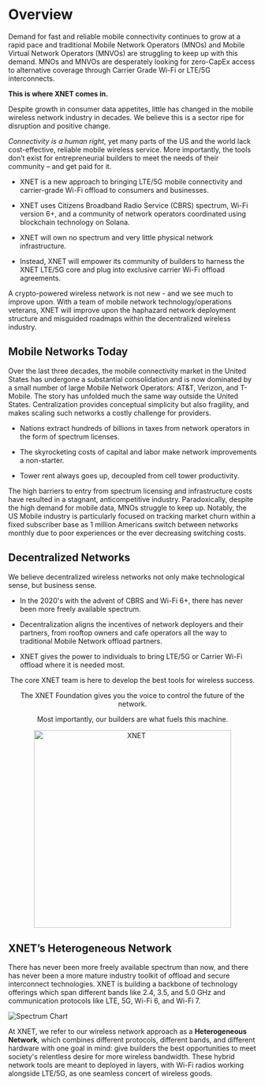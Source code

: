 # Overview

Demand for fast and reliable mobile connectivity continues to grow at a rapid pace and traditional Mobile Network Operators (MNOs) and Mobile Virtual Network Operators (MNVOs) are struggling to keep up with this demand. MNOs and MNVOs are desperately looking for zero-CapEx access to alternative coverage through Carrier Grade Wi-Fi or LTE/5G interconnects. 

**This is where XNET comes in.**

Despite growth in consumer data appetites, little has changed in the mobile wireless network industry in decades. We believe this is a sector ripe for disruption and positive change.

*Connectivity is a human right*, yet many parts of the US and the world lack cost-effective, reliable mobile wireless service. More importantly, the tools don’t exist for entrepreneurial builders to meet the needs of their community – and get paid for it.

- XNET is a new approach to bringing LTE/5G mobile connectivity and carrier-grade Wi-Fi offload to consumers and businesses.

- XNET uses Citizens Broadband Radio Service (CBRS) spectrum, Wi-Fi version 6+, and a community of network operators coordinated using blockchain technology on Solana. 

- XNET will own no spectrum and very little physical network infrastructure. 

- Instead, XNET will empower its community of builders to harness the XNET LTE/5G core and plug into exclusive carrier Wi-Fi offload agreements. 

A crypto-powered wireless network is not new - and we see much to improve upon. With a team of mobile network technology/operations veterans, XNET will improve upon the haphazard network deployment structure and misguided roadmaps within the decentralized wireless industry. 

## Mobile Networks Today

Over the last three decades, the mobile connectivity market in the United States has undergone a substantial consolidation and is now dominated by a small number of large Mobile Network Operators: AT&T, Verizon, and T-Mobile. The story has unfolded much the same way outside the United States. Centralization provides conceptual simplicity but also fragility, and makes scaling such networks a costly challenge for providers.

- Nations extract hundreds of billions in taxes from network operators in the form of spectrum licenses. 

- The skyrocketing costs of capital and labor make network improvements a non-starter.

- Tower rent always goes up, decoupled from cell tower productivity.

The high barriers to entry from spectrum licensing and infrastructure costs have resulted in a stagnant, anticompetitive industry. Paradoxically, despite the high demand for mobile data, MNOs struggle to keep up. Notably, the US Mobile industry is particularly focused on tracking market churn within a fixed subscriber base as 1 million Americans switch between networks monthly due to poor experiences or the ever decreasing switching costs.

## Decentralized Networks

We believe decentralized wireless networks not only make technological sense, but business sense.

- In the 2020's with the advent of CBRS and Wi-Fi 6+, there has never been more freely available spectrum.

- Decentralization aligns the incentives of network deployers and their partners, from rooftop owners and cafe operators all the way to traditional Mobile Network offload partners. 

- XNET gives the power to individuals to bring LTE/5G or Carrier Wi-Fi offload where it is needed most. 


<p style="text-align: center;">The core XNET team is here to develop the best tools for wireless success. </p>

<p style="text-align: center;">The XNET Foundation gives you the voice to control the future of the network.</p>

<p style="text-align: center;">Most importantly, our builders are what fuels this machine.</p>

<p style="text-align: center;">
<img src="/overview/network.png" alt="XNET" width="400" />
</p>


## XNET’s Heterogeneous Network

There has never been more freely available spectrum than now, and there has never been a more mature industry toolkit of offload and secure interconnect technologies. XNET is building a backbone of technology offerings which span different bands like 2.4, 3.5, and 5.0 GHz and communication protocols like LTE, 5G, Wi-Fi 6, and Wi-Fi 7.


![Spectrum Chart](/overview/spectrum.png)

At XNET, we refer to our wireless network approach as a **Heterogeneous Network**, which combines different protocols, different bands, and different hardware with one goal in mind: give builders the best opportunities to meet society's relentless desire for more wireless bandwidth. These hybrid network tools are meant to deployed in layers, with Wi-Fi radios working alongside LTE/5G, as one seamless concert of wireless goods.


